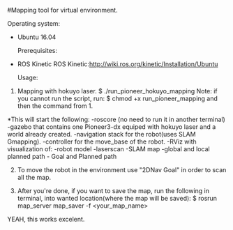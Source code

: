 #Mapping tool for virtual environment.	
  
  Operating system:
- Ubuntu 16.04
	
  Prerequisites:
- ROS Kinetic ROS Kinetic:http://wiki.ros.org/kinetic/Installation/Ubuntu

	Usage:
1.  Mapping with hokuyo laser. 
  $ ./run_pioneer_hokuyo_mapping
	Note:
		if you cannot run the script, run:
	$ chmod +x run_pioneer_mapping and then the command from 1.	
	
*This will start the following:
		-roscore (no need to run it in another terminal)
		-gazebo that contains one Pioneer3-dx equiped with hokuyo laser and a world already created.
		-navigation stack for the robot(uses SLAM Gmapping).
		-controller for the move_base of the robot.
		-RViz with visualization of: 
			-robot model
			-laserscan
			-SLAM map
			-global and local planned path
			- Goal and Planned path

2.	To move the robot in the environment use "2DNav Goal" in order to scan all the map.

3.	After you're done, if you want to save the map, run the following in terminal, into wanted location(where the map will be saved):
		$ rosrun map_server map_saver -f <your_map_name>

YEAH, this works excelent.
